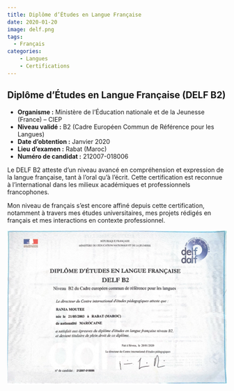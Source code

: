 ```yaml
---
title: Diplôme d’Études en Langue Française
date: 2020-01-20
image: delf.png
tags: 
  - Français
categories:
    - Langues
    - Certifications
---
```

## Diplôme d’Études en Langue Française (DELF B2)

- **Organisme :** Ministère de l’Éducation nationale et de la Jeunesse (France) – CIEP
- **Niveau validé :** B2 (Cadre Européen Commun de Référence pour les Langues)
- **Date d’obtention :** Janvier 2020
- **Lieu d’examen :** Rabat (Maroc)
- **Numéro de candidat :** 212007-018006

Le DELF B2 atteste d’un niveau avancé en compréhension et expression de la langue française, tant à l’oral qu’à l’écrit. Cette certification est reconnue à l’international dans les milieux académiques et professionnels francophones.

Mon niveau de français s’est encore affiné depuis cette certification, notamment à travers mes études universitaires, mes projets rédigés en français et mes interactions en contexte professionnel.

![Diplome](delf.png)